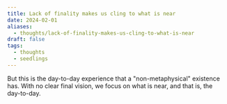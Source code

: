 ```yaml
---
title: Lack of finality makes us cling to what is near
date: 2024-02-01
aliases:
  - thoughts/lack-of-finality-makes-us-cling-to-what-is-near
draft: false
tags:
  - thoughts
  - seedlings
---
```

But this is the day-to-day experience that a "non-metaphysical" existence has. With no clear final vision, we focus on what is near, and that is, the day-to-day.